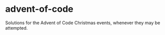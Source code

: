 # advent-of-code
Solutions for the Advent of Code Christmas events, whenever they may be attempted.
